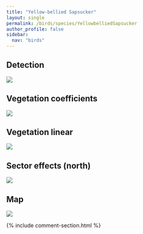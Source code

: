 ```yaml
---
title: "Yellow-bellied Sapsucker"
layout: single
permalink: /birds/species/YellowbelliedSapsucker
author_profile: false
sidebar:
  nav: "birds"
---
```


<h2>Detection</h2>

<img src="https://beallen.github.io/DevelopmentWebsite/assets/images/birds/YellowbelliedSapsucker/det.jpg">

<h2>Vegetation coefficients</h2>

<img src="https://beallen.github.io/DevelopmentWebsite/assets/images/birds/YellowbelliedSapsucker/veghf.jpg">

<h2>Vegetation linear</h2>

<img src="https://beallen.github.io/DevelopmentWebsite/assets/images/birds/YellowbelliedSapsucker/lin-north.jpg">

<h2>Sector effects (north)</h2>

<img src="https://beallen.github.io/DevelopmentWebsite/assets/images/birds/YellowbelliedSapsucker/sector-north.jpg">

<h2>Map</h2>

<img src="https://beallen.github.io/DevelopmentWebsite/assets/images/birds/YellowbelliedSapsucker/map.jpg">

{% include comment-section.html %}
